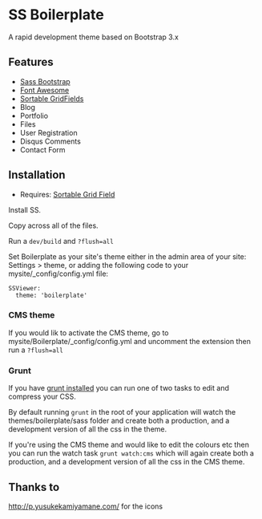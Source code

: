 # SS Boilerplate #

A rapid development theme based on Bootstrap 3.x

## Features ##

* [Sass Bootstrap](https://github.com/thomas-mcdonald/bootstrap-sass)
* [Font Awesome](http://fontawesome.io/)
* [Sortable GridFields](https://github.com/UndefinedOffset/SortableGridField)
* Blog
* Portfolio
* Files
* User Registration
* Disqus Comments
* Contact Form

## Installation ##

* Requires: [Sortable Grid Field](https://github.com/UndefinedOffset/SortableGridField)

Install SS.

Copy across all of the files.

Run a `dev/build` and `?flush=all`

Set Boilerplate as your site's theme either in the admin area of your site: Settings > theme, or adding the following code to your mysite/_config/config.yml file:

```
SSViewer:
  theme: 'boilerplate'
```


### CMS theme ###

If you would lik to activate the CMS theme, go to mysite/Boilerplate/_config/config.yml and uncomment the extension then run a `?flush=all`

### Grunt ###

If you have [grunt installed](http://gruntjs.com/getting-started) you can run one of two tasks to edit and compress your CSS.

By default running `grunt` in the root of your application will watch the themes/boilerplate/sass folder and create both a production, and a development version of all the css in the theme.

If you're using the CMS theme and would like to edit the colours etc then you can run the watch task `grunt watch:cms` which will again create both a production, and a development version of all the css in the CMS theme.

## Thanks to ##

http://p.yusukekamiyamane.com/ for the icons
